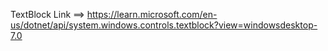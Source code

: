 TextBlock Link ==> https://learn.microsoft.com/en-us/dotnet/api/system.windows.controls.textblock?view=windowsdesktop-7.0
